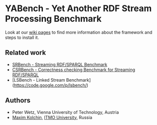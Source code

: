 # YABench - Yet Another RDF Stream Processing Benchmark

Look at our [wiki pages](https://github.com/YABench/yabench/wiki) to find more information about the framework and steps to install it.

## Related work
* [SRBench - Streaming RDF/SPARQL Benchmark](http://www.w3.org/wiki/SRBench)
* [CSRBench - Correctness checking Benchmark for Streaming RDF/SPARQL](http://www.w3.org/wiki/CSRBench)
* [LSBench - Linked Stream Benchmark] (https://code.google.com/p/lsbench/)

## Authors
* Peter Wetz, Vienna University of Technology, Austria
* [Maxim Kolchin](http://kolchinmax.ru), [ITMO University](http://en.ifmo.ru/), Russia
